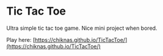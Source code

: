 # Tic Tac Toe

Ultra simple tic tac toe game. Nice mini project when bored.

Play here:
[https://chiknas.github.io/TicTacToe/](https://chiknas.github.io/TicTacToe/)
